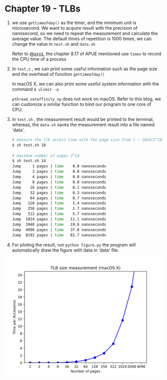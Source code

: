 # Chapter 19 - TLBs

1. we use `gettimeofday()` as the timer, and the minimum unit is microsecond. We want to acquire result with the precision of nanosecond, so we need to repeat the measurement and calculate the average value. The default times of repetition is 1000 times, we can change the value in  `test.sh` and `data.sh`

    Refer to [@xxyz](https://github.com/xxyzz), the chapter 8.17 of APUE mentioned use `times`  to record the CPU time of a process

2. In `test.c` , we can print some useful information such as the page size and the overhead of function `gettimeofday()`

    In macOS X, we can also print some useful system information with the command `$ ulimit -a`

    `pthread_setaffinity_np` does not work on macOS. Refer to this blog, we can customize a similar function to bind our program to one core of CPU.

3. In `test.sh` , the measurement result would be printed to the terminal, whereas, the `data.sh` saves the measurement result into a file named 'data'.

    ```bash
    # measure the tlb access time with the page size from 1 ~ 1024(2^10)
    $ sh test.sh 10

    # maximum number of pages 2^14
    $ sh test.sh 14
    Jump     1 pages | time    0.0 nanoseconds
    Jump     2 pages | time    0.0 nanoseconds
    Jump     4 pages | time    0.0 nanoseconds
    Jump     8 pages | time    0.0 nanoseconds
    Jump    16 pages | time    0.1 nanoseconds
    Jump    32 pages | time    0.3 nanoseconds
    Jump    64 pages | time    0.7 nanoseconds
    Jump   128 pages | time    1.4 nanoseconds
    Jump   256 pages | time    2.7 nanoseconds
    Jump   512 pages | time    5.7 nanoseconds
    Jump  1024 pages | time   11.1 nanoseconds
    Jump  2048 pages | time   19.6 nanoseconds
    Jump  4096 pages | time   37.8 nanoseconds
    Jump  8192 pages | time   81.7 nanoseconds
    ```

 4. For ploting the result, run `python figure.py` the program will automatically draw the figure with data in 'data' file.

![Chapter%2019%20-%20TLBs%20bb1b987310434eba82f98cc126a60f6b/Untitled.png](Chapter%2019%20-%20TLBs%20bb1b987310434eba82f98cc126a60f6b/Untitled.png)
